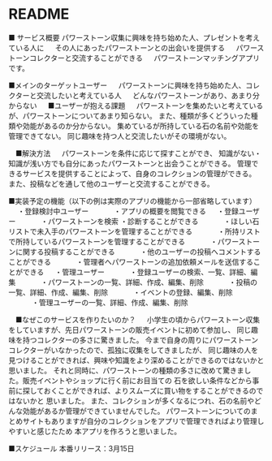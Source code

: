 # README

■ サービス概要
 パワーストーン収集に興味を持ち始めた人、プレゼントを考えている人に 　
 その人にあったパワーストーンとの出会いを提供する 　
 パワーストーンコレクターと交流することができる 　
 パワーストーンマッチングアプリです。 　 

■メインのターゲットユーザー 　
パワーストーンに興味を持ち始めた人、コレクターと交流したいと考えている人 　
どんなパワーストーンがあり、あまり分からない
 　 
■ユーザーが抱える課題 　
パワーストーンを集めたいと考えているが、パワーストーンについてあまり知らない。
また、種類が多くどういった種類や効能があるのか分からない。
集めているが所持している石の名前や効能を管理できてない。
同じ趣味を持つ人と交流したいがその環境がない。


　■解決方法 　
パワーストーンを条件に応じて探すことができ、
知識がない・知識が浅い方でも自分にあったパワーストーンと出会うことができる。
管理できるサービスを提供することによって、自身のコレクションの管理ができる。
また、投稿などを通して他のユーザーと交流することができる。 　

 ■実装予定の機能（以下の例は実際のアプリの機能から一部省略しています） 　
 ・登録検討中ユーザー 　　　
 ・アプリの概要を閲覧できる 　
 ・登録ユーザー 　　　
 ・パワーストーンを検索
 ・診断することができる 　　　
 ・ほしい石リストで未入手のパワーストーンを管理することができる 　　　
 ・所持リストで所持しているパワーストーンを管理することができる 　　　
 ・パワーストーンに関する投稿することができる 　　　
 ・他のユーザーの投稿へコメントすることができる 　　　
 ・管理者へパワーストーンの追加依頼メールを送信することができる 　
 ・管理ユーザー 　　　
 ・登録ユーザーの検索、一覧、詳細、編集 　　　
 ・パワーストーンの一覧、詳細、作成、編集、削除 　　　
 ・投稿の一覧、詳細、作成、編集、削除 　　　
 ・イベントの登録、編集、削除 　　　
 ・管理ユーザーの一覧、詳細、作成、編集、削除

　■なぜこのサービスを作りたいのか？ 　
 小学生の頃からパワーストーン収集をしていますが、先日パワーストーンの販売イベントに初めて参加し、
同じ趣味を持つコレクターの多さに驚きました。
 今まで自身の周りにパワーストーンコレクターがいなかったので、孤独に収集をしてきましたが、
 同じ趣味の人を見つけることができれば、興味や知識をより深めることができるのではないかと思いました。
それと同時に、パワーストーンの種類の多さに改めて驚きました。販売イベントやショップに行く前にお目当ての
石を欲しい条件などから事前に探しておくことができれば、よりスムーズに買い物をすることができるのではないかと
思いました。 また、コレクションが多くなるにつれ、石の名前やどんな効能があるか管理ができていませんでした。
 パワーストーンについてのまとめサイトもありますが自分のコレクションをアプリで管理できればより管理しやすいと感じたため
本アプリを作ろうと思いました。 　

■スケジュール
本番リリース：3月15日

